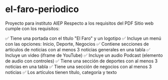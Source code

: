 # el-faro-periodico
Proyecto para instituto AIEP
Respecto a los requisitos del PDF
Sitio web cumple con los requisitos:

✅ Tiene una portada con el título "El Faro" y un logotipo
✅ Incluye un menú con las opciones: Inicio, Deporte, Negocios
✅ Contiene secciones de artículos de noticias con al menos 3 noticias generales en una tabla
✅ Incluye un video (iframe de YouTube)
✅ Incluye un audio Podcast (elemento de audio con controles)
✅ Tiene una sección de deportes con al menos 3 noticias en una tabla
✅ Tiene una sección de negocios con al menos 3 noticias
✅ Los artículos tienen título, categoría y texto
